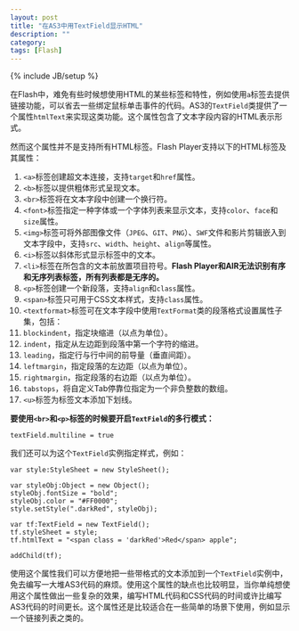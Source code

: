 ```yaml
---
layout: post
title: "在AS3中用TextField显示HTML"
description: ""
category: 
tags: [Flash]
---
```

{% include JB/setup %}

在Flash中，难免有些时候想使用HTML的某些标签和特性，例如使用`a`标签去提供链接功能，可以省去一些绑定鼠标单击事件的代码。AS3的`TextField`类提供了一个属性`htmlText`来实现这类功能。这个属性包含了文本字段内容的HTML表示形式。

然而这个属性并不是支持所有HTML标签。Flash Player支持以下的HTML标签及其属性：

1. `<a>`标签创建超文本连接，支持`target`和`href`属性。
2. `<b>`标签以提供粗体形式呈现文本。
3. `<br>`标签将在文本字段中创建一个换行符。
4. `<font>`标签指定一种字体或一个字体列表来显示文本，支持`color`、`face`和`size`属性。
5. `<img>`标签可将外部图像文件（`JPEG`、`GIT`、`PNG`）、`SWF`文件和影片剪辑嵌入到文本字段中，支持`src`、`width`、`height`、`align`等属性。
6. `<i>`标签以斜体形式显示标签中的文本。
7. `<li>`标签在所包含的文本前放置项目符号。**Flash Player和AIR无法识别有序和无序列表标签，所有列表都是无序的。**
8. `<p>`标签创建一个新段落，支持`align`和`class`属性。
9. `<span>`标签只可用于CSS文本样式，支持`class`属性。
10. `<textformat>`标签可在文本字段中使用`TextFormat`类的段落格式设置属性子集，包括：
  1. `blockindent`，指定块缩进（以点为单位）。
  2. `indent`，指定从左边距到段落中第一个字符的缩进。
  3. `leading`，指定行与行中间的前导量（垂直间距）。
  4. `leftmargin`，指定段落的左边距（以点为单位）。
  5. `rightmargin`，指定段落的右边距（以点为单位）。
  6. `tabstops`，将自定义Tab停靠位指定为一个非负整数的数组。
11. `<u>`标签为标签文本添加下划线。

**要使用`<br>`和`<p>`标签的时候要开启`TextField`的多行模式：**

    textField.multiline = true

我们还可以为这个`TextField`实例指定样式，例如：

    var style:StyleSheet = new StyleSheet(); 
     
    var styleObj:Object = new Object(); 
    styleObj.fontSize = "bold"; 
    styleObj.color = "#FF0000"; 
    style.setStyle(".darkRed", styleObj); 
      
    var tf:TextField = new TextField(); 
    tf.styleSheet = style; 
    tf.htmlText = "<span class = 'darkRed'>Red</span> apple"; 
       
    addChild(tf);

使用这个属性我们可以方便地把一些带格式的文本添加到一个`TextField`实例中，免去编写一大堆AS3代码的麻烦。使用这个属性的缺点也比较明显，当你单纯想使用这个属性做出一些复杂的效果，编写HTML代码和CSS代码的时间或许比编写AS3代码的时间更长。这个属性还是比较适合在一些简单的场景下使用，例如显示一个链接列表之类的。
